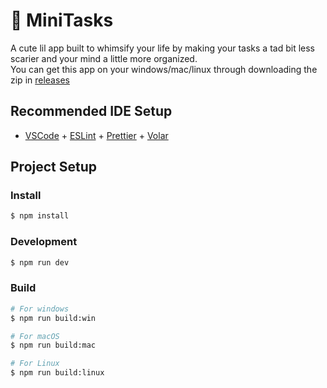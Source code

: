# 🌿 MiniTasks

A cute lil app built to whimsify your life by making your tasks a tad bit less scarier and your mind a little more organized.<br>
You can get this app on your windows/mac/linux through downloading the zip in [releases](https://github.com/marimoria/minitask/releases/tag/v1.0.0-stable)

## Recommended IDE Setup

- [VSCode](https://code.visualstudio.com/) + [ESLint](https://marketplace.visualstudio.com/items?itemName=dbaeumer.vscode-eslint) + [Prettier](https://marketplace.visualstudio.com/items?itemName=esbenp.prettier-vscode) + [Volar](https://marketplace.visualstudio.com/items?itemName=Vue.volar)

## Project Setup

### Install

```bash
$ npm install
```

### Development

```bash
$ npm run dev
```

### Build

```bash
# For windows
$ npm run build:win

# For macOS
$ npm run build:mac

# For Linux
$ npm run build:linux
```

